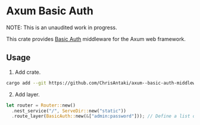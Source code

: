 # Axum Basic Auth

NOTE: This is an unaudited work in progress.

This crate provides [Basic Auth](https://developer.mozilla.org/en-US/docs/Web/HTTP/Authentication) middleware for the Axum web framework.

## Usage

1. Add crate.

```sh
cargo add --git https://github.com/ChrisAntaki/axum--basic-auth-middleware
```

2. Add layer.

```rust
let router = Router::new()
  .nest_service("/", ServeDir::new("static"))
  .route_layer(BasicAuth::new(&["admin:password"])); // Define a list of credentials formatted as "user:pass".
```
